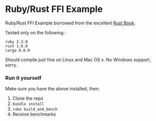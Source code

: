 # Ruby/Rust FFI Example

Ruby/Rust FFI Example borrowed from the excellent [Rust 
Book](https://doc.rust-lang.org/book/rust-inside-other-languages.html).

Tested only on the following:
```
ruby 2.3.0
rust 1.6.0
cargo 0.8.0
```

Should compile just fine on Linux and Mac OS x. No Windows support, 
sorry.

### Run it yourself
Make sure you have the above installed, then:
1. Clone the repo
2. `bundle install`
3. `rake build_and_bench`
4. Receive benchmarks
